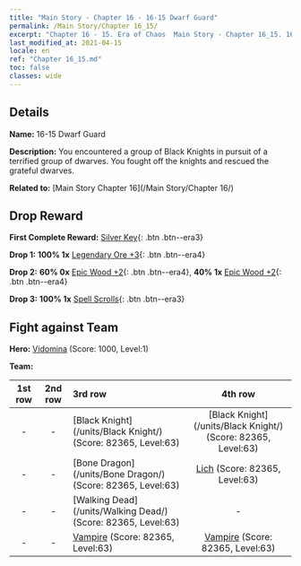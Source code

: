 ```yaml
---
title: "Main Story - Chapter 16 - 16-15 Dwarf Guard"
permalink: /Main Story/Chapter 16_15/
excerpt: "Chapter 16 - 15. Era of Chaos  Main Story - Chapter 16_15. 16-15 Dwarf Guard"
last_modified_at: 2021-04-15
locale: en
ref: "Chapter 16_15.md"
toc: false
classes: wide
---
```


## Details

 **Name:** 16-15 Dwarf Guard

 **Description:** You encountered a group of Black Knights in pursuit of a terrified group of dwarves. You fought off the knights and rescued the grateful dwarves.

 **Related to:** [Main Story Chapter 16](/Main Story/Chapter 16/)

## Drop Reward

 **First Complete Reward:** [Silver Key](/Items/con_693/){: .btn .btn--era3}

 **Drop 1:** **100% 1x** [Legendary Ore +3](/Items/mat_54/){: .btn .btn--era4}

 **Drop 2:** **60% 0x** [Epic Wood +2](/Items/mat_48/){: .btn .btn--era4}, **40% 1x** [Epic Wood +2](/Items/mat_48/){: .btn .btn--era4}

 **Drop 3:** **100% 1x** [Spell Scrolls](/Items/con_694/){: .btn .btn--era3}


## Fight against Team
 **Hero:** [Vidomina](/heroes/Vidomina/) (Score: 1000, Level:1)

 **Team:**


  | 1st row | 2nd row | 3rd row | 4th row |
  |:----:|:----:|:----|:----:|
  | - | - | [Black Knight](/units/Black Knight/) (Score: 82365, Level:63)  | [Black Knight](/units/Black Knight/) (Score: 82365, Level:63)  |
  | - | - | [Bone Dragon](/units/Bone Dragon/) (Score: 82365, Level:63)  | [Lich](/units/Lich/) (Score: 82365, Level:63)  |
  | - | - | [Walking Dead](/units/Walking Dead/) (Score: 82365, Level:63)  | - |
  | - | - | [Vampire](/units/Vampire/) (Score: 82365, Level:63)  | [Vampire](/units/Vampire/) (Score: 82365, Level:63)  |


